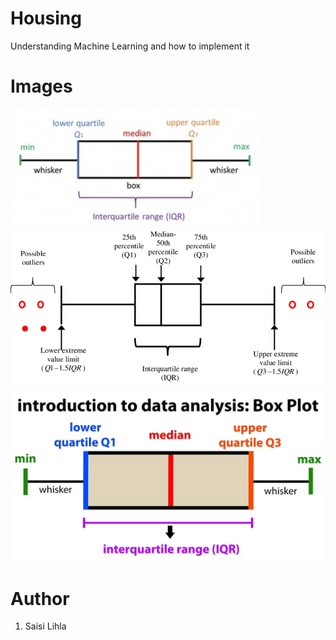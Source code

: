 # Housing
Understanding Machine Learning and how to implement it 

# Images
![interquartile Range](./images/basic_box_plot-400x190.png)
![interquartile Range](./images/Box-plot-with-outliers-detection-range.png)
![Box Plot](./images/box-whisker-plot.jpg)

# Author
1. Saisi Lihla